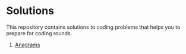 # Solutions

This repository contains solutions to coding problems that helps you to prepare for coding rounds.

1. [Anagrams](https://github.com/staykirak/Solutions/blob/main/Easy/Anagrams.java)
